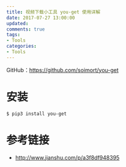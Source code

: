 ```yaml
---
title: 视频下载小工具 you-get 使用详解
date: 2017-07-27 13:00:00
updated:
comments: true
tags:
- Tools
categories:
- Tools
---
```


GitHub：https://github.com/soimort/you-get

<!--more-->

# 安装

```bash
$ pip3 install you-get
```

# 参考链接

* http://www.jianshu.com/p/a3f8df948395

